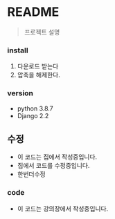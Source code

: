 # README
> 프로젝트 설명

### install
1. 다운로드 받는다
2. 압축을 해제한다.

### version
- python 3.8.7
- Django 2.2

## 수정
- 이 코드는 집에서 작성중입니다.
- 집에서 코드를 수정중입니다.
- 한번더수정

### code
- 이 코드는 강의장에서 작성중입니다.

